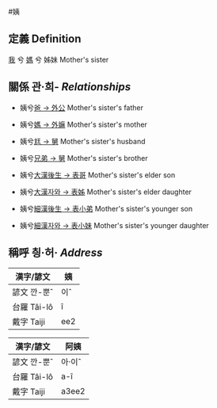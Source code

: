#姨
## 定義 Definition
[我](member1.md) 兮 [媽](member2.md) 兮 姊妹 Mother's sister

## 關係 관·희- _Relationships_

- 姨兮[爸 → 外公](member13.md) Mother's sister's father

- 姨兮[媽 → 外嫲](member14.md) Mother's sister's mother

- 姨兮[尪 → 舅](member16.md) Mother's sister's husband

- 姨兮[兄弟 → 舅](member16.md) Mother's sister's brother

- 姨兮[大漢後生 → 表哥](member47.md) Mother's sister's elder son

- 姨兮[大漢자와 → 表姊](member48.md) Mother's sister's elder daughter

- 姨兮[細漢後生 → 表小弟](member49.md) Mother's sister's younger son

- 姨兮[細漢자와 → 表小妹](member50.md) Mother's sister's younger daughter



## 稱呼 칑·허· _Address_

漢字/諺文 | 姨
--- | ---
諺文 깐-뿐ˆ | 이ˆ
台羅 Tâi-lô | î
戴字 Taiji | ee2


漢字/諺文 | 阿姨
--- | ---
諺文 깐-뿐ˆ | 아·이ˆ
台羅 Tâi-lô | a-î
戴字 Taiji | a3ee2


